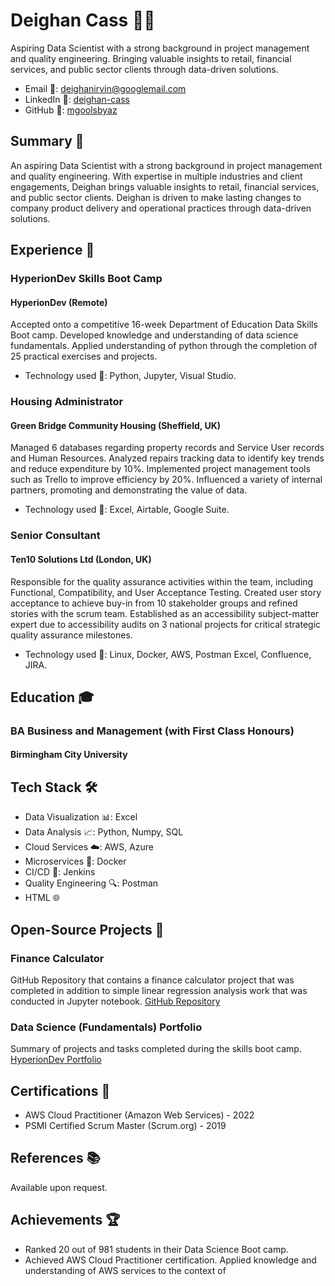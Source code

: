 # Deighan Cass 👨‍💻

Aspiring Data Scientist with a strong background in project management and quality engineering. Bringing valuable insights to retail, financial services, and public sector clients through data-driven solutions.

- Email 📧: deighanirvin@googlemail.com
- LinkedIn 💼: [deighan-cass](https://www.linkedin.com/in/deighan-cass/)
- GitHub 🐙: [mgoolsbyaz](https://github.com/mgoolsbyaz)

## Summary 📄

An aspiring Data Scientist with a strong background in project management and quality engineering. With expertise in multiple industries and client engagements, Deighan brings valuable insights to retail, financial services, and public sector clients. Deighan is driven to make lasting changes to company product delivery and operational practices through data-driven solutions.

## Experience 💼

### HyperionDev Skills Boot Camp
#### HyperionDev (Remote)

Accepted onto a competitive 16-week Department of Education Data Skills Boot camp. 
Developed knowledge and understanding of data science fundamentals. Applied understanding of python through the completion of 25 practical exercises and projects.

- Technology used 🚀: Python, Jupyter, Visual Studio.

### Housing Administrator
#### Green Bridge Community Housing (Sheffield, UK)

Managed 6 databases regarding property records and Service User records and Human Resources. Analyzed repairs tracking data to identify key trends and reduce expenditure by 10%. 
Implemented project management tools such as Trello to improve efficiency by 20%. 
Influenced a variety of internal partners, promoting and demonstrating the value of data.

- Technology used 🚀: Excel, Airtable, Google Suite.

### Senior Consultant
#### Ten10 Solutions Ltd (London, UK)

Responsible for the quality assurance activities within the team, including Functional, Compatibility, and User Acceptance Testing. 
Created user story acceptance to achieve buy-in from 10 stakeholder groups and refined stories with the scrum team. 
Established as an accessibility subject-matter expert due to accessibility audits on 3 national projects for critical strategic quality assurance milestones.

- Technology used 🚀: Linux, Docker, AWS, Postman Excel, Confluence, JIRA.

## Education 🎓

### BA Business and Management (with First Class Honours)
#### Birmingham City University

## Tech Stack 🛠️

- Data Visualization 📊: Excel
- Data Analysis 📈: Python, Numpy, SQL
- Cloud Services ☁️: AWS, Azure
- Microservices 🐳: Docker
- CI/CD 🚀: Jenkins
- Quality Engineering 🔍: Postman
- HTML 🌐

## Open-Source Projects 🚀

### Finance Calculator
GitHub Repository that contains a finance calculator project that was completed in addition to simple linear regression analysis work that was conducted in Jupyter notebook.
[GitHub Repository](https://github.com/deighanc/DS-Bootcsmp)

### Data Science (Fundamentals) Portfolio
Summary of projects and tasks completed during the skills boot camp.
[HyperionDev Portfolio](https://www.hyperiondev.com/portfolio/104034/)

## Certifications 📜

- AWS Cloud Practitioner (Amazon Web Services) - 2022
- PSMI Certified Scrum Master (Scrum.org) - 2019

## References 📚

Available upon request.

## Achievements 🏆

- Ranked 20 out of 981 students in their Data Science Boot camp.
- Achieved AWS Cloud Practitioner certification. Applied knowledge and understanding of AWS services to the context of

